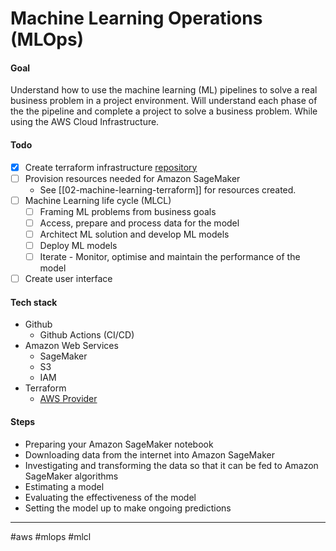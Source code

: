 # Machine Learning Operations (MLOps)

#### Goal

Understand how to use the machine learning (ML) pipelines to solve a real business problem in a project environment. Will understand each phase of the the pipeline and complete a project to solve a business problem. While using the AWS Cloud Infrastructure. 

#### Todo

- [x] Create terraform infrastructure [repository](https://github.com/kwame-mintah/terraform-aws-machine-learning-pipeline)
- [ ] Provision resources needed for Amazon SageMaker
	- See [[02-machine-learning-terraform]] for resources created.
- [ ] Machine Learning life cycle (MLCL)
	- [ ] Framing ML problems from business goals
	- [ ] Access, prepare and process data for the model
	- [ ] Architect ML solution and develop ML models
	- [ ] Deploy ML models
	- [ ] Iterate - Monitor, optimise and maintain the performance of the model
 - [ ] Create user interface
#### Tech stack

- Github
	- Github Actions (CI/CD)
- Amazon Web Services
	- SageMaker
	- S3
	- IAM
- Terraform
	- [AWS Provider](https://registry.terraform.io/providers/hashicorp/aws/latest/docs)

#### Steps

- Preparing your Amazon SageMaker notebook
- Downloading data from the internet into Amazon SageMaker
- Investigating and transforming the data so that it can be fed to Amazon SageMaker algorithms
- Estimating a model
- Evaluating the effectiveness of the model
- Setting the model up to make ongoing predictions

---

#aws #mlops #mlcl
